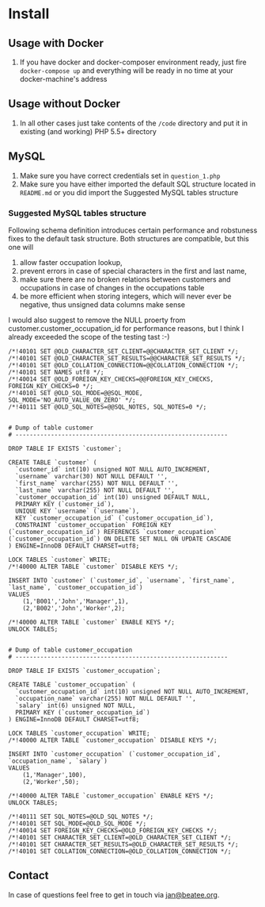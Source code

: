 # Install #

## Usage with Docker

1. If you have docker and docker-composer environment ready, just fire `docker-compose up` and everything will be ready in no time at your docker-machine's address

## Usage without Docker

1. In all other cases just take contents of the `/code` directory and put it in existing (and working) PHP 5.5+ directory 

## MySQL

1. Make sure you have correct credentials set in `question_1.php`
2. Make sure you have either imported the default SQL structure located in `README.md` or you did import the Suggested MySQL tables structure

### Suggested MySQL tables structure

Following schema definition introduces certain performance and robstuness fixes to the default task structure. Both structures are compatible, but this one will
 
1. allow faster occupation lookup,
2. prevent errors in case of special characters in the first and last name,
3. make sure there are no broken relations between customers and occupations in case of changes in the occupations table
4. be more efficient when storing integers, which will never ever be negative, thus unsigned data columns make sense 

I would also suggest to remove the NULL proerty from customer.customer_occupation_id for performance reasons, but I think I already exceeded the scope of the testing tast :-)

```mysql
/*!40101 SET @OLD_CHARACTER_SET_CLIENT=@@CHARACTER_SET_CLIENT */;
/*!40101 SET @OLD_CHARACTER_SET_RESULTS=@@CHARACTER_SET_RESULTS */;
/*!40101 SET @OLD_COLLATION_CONNECTION=@@COLLATION_CONNECTION */;
/*!40101 SET NAMES utf8 */;
/*!40014 SET @OLD_FOREIGN_KEY_CHECKS=@@FOREIGN_KEY_CHECKS, FOREIGN_KEY_CHECKS=0 */;
/*!40101 SET @OLD_SQL_MODE=@@SQL_MODE, SQL_MODE='NO_AUTO_VALUE_ON_ZERO' */;
/*!40111 SET @OLD_SQL_NOTES=@@SQL_NOTES, SQL_NOTES=0 */;


# Dump of table customer
# ------------------------------------------------------------

DROP TABLE IF EXISTS `customer`;

CREATE TABLE `customer` (
  `customer_id` int(10) unsigned NOT NULL AUTO_INCREMENT,
  `username` varchar(30) NOT NULL DEFAULT '',
  `first_name` varchar(255) NOT NULL DEFAULT '',
  `last_name` varchar(255) NOT NULL DEFAULT '',
  `customer_occupation_id` int(10) unsigned DEFAULT NULL,
  PRIMARY KEY (`customer_id`),
  UNIQUE KEY `username` (`username`),
  KEY `customer_occupation_id` (`customer_occupation_id`),
  CONSTRAINT `customer_occupation` FOREIGN KEY (`customer_occupation_id`) REFERENCES `customer_occupation` (`customer_occupation_id`) ON DELETE SET NULL ON UPDATE CASCADE
) ENGINE=InnoDB DEFAULT CHARSET=utf8;

LOCK TABLES `customer` WRITE;
/*!40000 ALTER TABLE `customer` DISABLE KEYS */;

INSERT INTO `customer` (`customer_id`, `username`, `first_name`, `last_name`, `customer_occupation_id`)
VALUES
	(1,'B001','John','Manager',1),
	(2,'B002','John','Worker',2);

/*!40000 ALTER TABLE `customer` ENABLE KEYS */;
UNLOCK TABLES;


# Dump of table customer_occupation
# ------------------------------------------------------------

DROP TABLE IF EXISTS `customer_occupation`;

CREATE TABLE `customer_occupation` (
  `customer_occupation_id` int(10) unsigned NOT NULL AUTO_INCREMENT,
  `occupation_name` varchar(255) NOT NULL DEFAULT '',
  `salary` int(6) unsigned NOT NULL,
  PRIMARY KEY (`customer_occupation_id`)
) ENGINE=InnoDB DEFAULT CHARSET=utf8;

LOCK TABLES `customer_occupation` WRITE;
/*!40000 ALTER TABLE `customer_occupation` DISABLE KEYS */;

INSERT INTO `customer_occupation` (`customer_occupation_id`, `occupation_name`, `salary`)
VALUES
	(1,'Manager',100),
	(2,'Worker',50);

/*!40000 ALTER TABLE `customer_occupation` ENABLE KEYS */;
UNLOCK TABLES;

/*!40111 SET SQL_NOTES=@OLD_SQL_NOTES */;
/*!40101 SET SQL_MODE=@OLD_SQL_MODE */;
/*!40014 SET FOREIGN_KEY_CHECKS=@OLD_FOREIGN_KEY_CHECKS */;
/*!40101 SET CHARACTER_SET_CLIENT=@OLD_CHARACTER_SET_CLIENT */;
/*!40101 SET CHARACTER_SET_RESULTS=@OLD_CHARACTER_SET_RESULTS */;
/*!40101 SET COLLATION_CONNECTION=@OLD_COLLATION_CONNECTION */;

```

## Contact

In case of questions feel free to get in touch via jan@beatee.org.